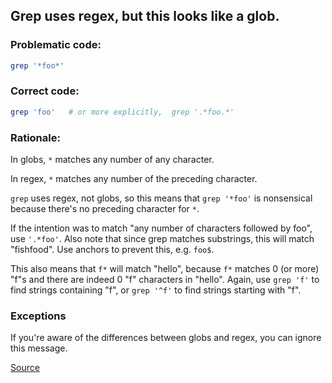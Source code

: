 ## Grep uses regex, but this looks like a glob.

### Problematic code:

```sh
grep '*foo*'
```

### Correct code:

```sh
grep 'foo'   # or more explicitly,  grep '.*foo.*'
```

### Rationale:

In globs, `*` matches any number of any character.

In regex, `*` matches any number of the preceding character.

`grep` uses regex, not globs, so this means that `grep '*foo'` is nonsensical because there's no preceding character for `*`.

If the intention was to match "any number of characters followed by foo", use `'.*foo'`. Also note that since grep matches substrings, this will match "fishfood". Use anchors to prevent this, e.g. `foo$`.

This also means that `f*` will match "hello", because `f*` matches 0 (or more) "f"s and there are indeed 0 "f" characters in "hello". Again, use `grep 'f'` to find strings containing "f", or `grep '^f'` to find strings starting with "f".


### Exceptions

If you're aware of the differences between globs and regex, you can ignore this message.

[Source](https://github.com/koalaman/shellcheck/wiki/SC2063)

